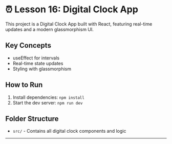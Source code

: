 # ⏰ Lesson 16: Digital Clock App

This project is a Digital Clock App built with React, featuring real-time updates and a modern glassmorphism UI.

## Key Concepts

- useEffect for intervals
- Real-time state updates
- Styling with glassmorphism

## How to Run

1. Install dependencies: `npm install`
2. Start the dev server: `npm run dev`

## Folder Structure

- `src/` - Contains all digital clock components and logic

---
